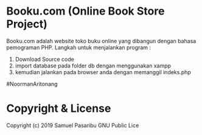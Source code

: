 # Booku.com (Online Book Store Project)
Booku.com adalah website toko buku online yang dibangun dengan bahasa pemograman PHP.
Langkah untuk menjalankan program :
1. Download Source code
2. import database pada folder db dengan menggunakan xampp
3. kemudian jalankan pada browser anda dengan memanggil indeks.php

#NoormanAritonang

# Copyright & License
  Copyright (c) 2019 Samuel Pasaribu GNU Public Lice
